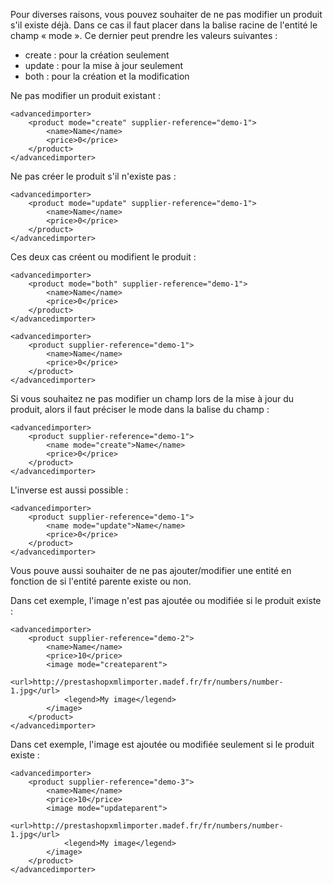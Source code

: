Pour diverses raisons, vous pouvez souhaiter de ne pas modifier un produit s'il existe déjà. Dans ce cas il faut placer dans la balise racine de l'entité le champ « mode ». Ce dernier peut prendre les valeurs suivantes :
- create : pour la création seulement
- update : pour la mise à jour seulement
- both : pour la création et la modification

Ne pas modifier un produit existant :
```
<advancedimporter>
    <product mode="create" supplier-reference="demo-1">
        <name>Name</name>
        <price>0</price>
    </product>
</advancedimporter>
```

Ne pas créer le produit s'il n'existe pas :
```
<advancedimporter>
    <product mode="update" supplier-reference="demo-1">
        <name>Name</name>
        <price>0</price>
    </product>
</advancedimporter>
```

Ces deux cas créent ou modifient le produit :
```
<advancedimporter>
    <product mode="both" supplier-reference="demo-1">
        <name>Name</name>
        <price>0</price>
    </product>
</advancedimporter>
```

```
<advancedimporter>
    <product supplier-reference="demo-1">
        <name>Name</name>
        <price>0</price>
    </product>
</advancedimporter>
```

Si vous souhaitez ne pas modifier un champ lors de la mise à jour du produit, alors il faut préciser le mode dans la balise du champ :
```
<advancedimporter>
    <product supplier-reference="demo-1">
        <name mode="create">Name</name>
        <price>0</price>
    </product>
</advancedimporter>
```

L'inverse est aussi possible :
```
<advancedimporter>
    <product supplier-reference="demo-1">
        <name mode="update">Name</name>
        <price>0</price>
    </product>
</advancedimporter>
```


Vous pouve aussi souhaiter de ne pas ajouter/modifier une entité en fonction de si l'entité parente existe ou non.

Dans cet exemple, l'image n'est pas ajoutée ou modifiée si le produit existe :

```
<advancedimporter>
    <product supplier-reference="demo-2">
        <name>Name</name>
        <price>10</price>
        <image mode="createparent">
            <url>http://prestashopxmlimporter.madef.fr/fr/numbers/number-1.jpg</url>
            <legend>My image</legend>
        </image>
    </product>
</advancedimporter>
```

Dans cet exemple, l'image est ajoutée ou modifiée seulement si le produit existe :

```
<advancedimporter>
    <product supplier-reference="demo-3">
        <name>Name</name>
        <price>10</price>
        <image mode="updateparent">
            <url>http://prestashopxmlimporter.madef.fr/fr/numbers/number-1.jpg</url>
            <legend>My image</legend>
        </image>
    </product>
</advancedimporter>
```

